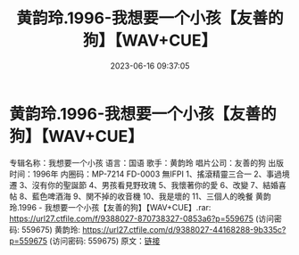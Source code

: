 ﻿---
title: 黄韵玲.1996-我想要一个小孩【友善的狗】【WAV+CUE】
date: 2023-06-16 09:37:05
categories: WAV车载音乐、镜像
tags: 华语中文
---
# 黄韵玲.1996-我想要一个小孩【友善的狗】【WAV+CUE】

专辑名称：我想要一个小孩
语言：国语
歌手：黄韵玲
唱片公司：友善的狗
出版时间：1996年
内圈码：MP-7214 FD-0003 無IFPI
1、搖滾精靈三合一
2、事過境遷
3、沒有你的聖誕節
4、男孩看見野玫瑰
5、我懷著你的愛
6、改變
7、結婚喜帖
8、藍色啤酒海
9、関不掉的收音機
10、我是壞的
11、三個人的晚餐
黄韵玲.1996 - 我想要一个小孩【友善的狗】【WAV+CUE】.rar: https://url27.ctfile.com/f/9388027-870738327-0853a6?p=559675
(访问密码: 559675)
黄韵玲: https://url27.ctfile.com/d/9388027-44168288-9b335c?p=559675
(访问密码: 559675)
原文：[链接](https://blog.sina.com.cn/s/blog_1647c7e76010312dc.html)